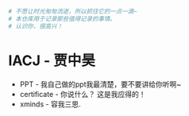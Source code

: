 ~~~python
# 不愿让时光匆匆流逝，所以抓住它的一点一滴~
# 本仓库用于记录那些值得记录的事情。
# 认识你，很高兴！
~~~

# IACJ - 贾中昊

* PPT - 我自己做的ppt我最清楚，要不要讲给你听啊~
* certificate - 你说什么？ 这是我应得的！
* xminds - 容我三思.